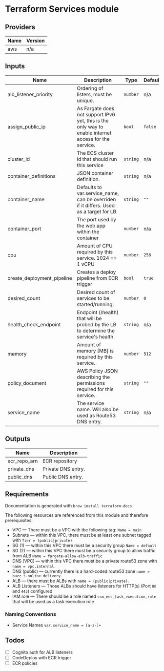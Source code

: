 Terraform Services module
=========================

## Providers

| Name | Version |
|------|---------|
| aws | n/a |

## Inputs

| Name | Description | Type | Default | Required |
|------|-------------|------|---------|:-----:|
| alb\_listener\_priority | Ordering of listers, must be unique. | `number` | n/a | yes |
| assign\_public\_ip | As Fargate does not support IPv6 yet, this is the only way to enable internet access for the service. | `bool` | `false` | no |
| cluster\_id | The ECS cluster id that should run this service | `string` | n/a | yes |
| container\_definitions | JSON container definition. | `string` | n/a | yes |
| container\_name | Defaults to var.service\_name, can be overriden if it differs. Used as a target for LB. | `string` | `""` | no |
| container\_port | The port used by the web app within the container | `number` | n/a | yes |
| cpu | Amount of CPU required by this service. 1024 == 1 vCPU | `number` | `256` | no |
| create\_deployment\_pipeline | Creates a deploy pipeline from ECR trigger | `bool` | `true` | no |
| desired\_count | Desired count of services to be started/running. | `number` | `0` | no |
| health\_check\_endpoint | Endpoint (/health) that will be probed by the LB to determine the service's health. | `string` | n/a | yes |
| memory | Amount of memory [MB] is required by this service. | `number` | `512` | no |
| policy\_document | AWS Policy JSON describing the permissions required for this service. | `string` | `""` | no |
| service\_name | The service name. Will also be used as Route53 DNS entry. | `string` | n/a | yes |

## Outputs

| Name | Description |
|------|-------------|
| ecr\_repo\_arn | ECR repository |
| private\_dns | Private DNS entry. |
| public\_dns | Public DNS entry. |

Requirements
------------

Documentation is generated with `brew install terraform-docs`

The following resources are referenced from this module and therefore prerequisites:

* VPC — There must be a VPC with the following tag: `Name = main`
* Subnets — within this VPC, there must be at least one subnet tagged with `Tier = (public|private)`
* SG (1) — within this VPC there must be a security group `Name = default`
* SG (2) — within this VPC there must be a security group to allow traffic from ALB `Name = fargate-allow-alb-traffic`
* DNS (VPC) — within this VPC there must be a private route53 zone with `name = vpc.internal.`
* DNS (public) — currently there is a hard-coded route53 zone `name = buzz.t-online.delivery.`
* ALB — there must be ALBs with `name = (public|private)`. 
* ALB Listeners — Those ALBs should have listeners for HTTP(s) (Port `80` and `443`) configured
* IAM role — There should be a role named `ssm_ecs_task_execution_role` that will be used as a task execution role
 
 

### Naming Conventions

- Service Names `var.service_name = [a-z-]+`

Todos
-----

* [ ] Cognito auth for ALB listeners
* [ ] CodeDeploy with ECR trigger
* [ ] ECR policies